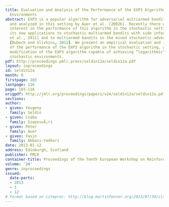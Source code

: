 ```yaml
---
title: Evaluation and Analysis of the Performance of the EXP3 Algorithm in Stochastic
  Environments
abstract: EXP3 is a popular algorithm for adversarial multiarmed bandits, suggested
  and analyzed in this setting by Auer et al. [2002b]. Recently there was an increased
  interest in the performance of this algorithm in the stochastic setting, due to
  its new applications to stochastic multiarmed bandits with side information [Seldin
  et al., 2011] and to multiarmed bandits in the mixed stochastic-adversarial setting
  [Bubeck and Slivkins, 2012]. We present an empirical evaluation and improved analysis
  of the performance of the EXP3 algorithm in the stochastic setting, as well as a
  modification of the EXP3 algorithm capable of achieving “logarithmic” regret in
  stochastic environments.
pdf: http://proceedings.pmlr.press/seldin12a/seldin12a.pdf
layout: inproceedings
id: seldin12a
month: 0
firstpage: 103
lastpage: 116
page: 103-116
origpdf: http://jmlr.org/proceedings/papers/v24/seldin12a/seldin12a.pdf
sections: 
author:
- given: Yevgeny
  family: Seldin
- given: Csaba
  family: SzepesvÃ¡ri
- given: Peter
  family: Auer
- given: Yasin
  family: Abbasi-Yadkori
date: 2013-01-12
address: Edinburgh, Scotland
publisher: PMLR
container-title: Proceedings of the Tenth European Workshop on Reinforcement Learning
volume: '24'
genre: inproceedings
issued:
  date-parts:
  - 2013
  - 1
  - 12
# Format based on citeproc: http://blog.martinfenner.org/2013/07/30/citeproc-yaml-for-bibliographies/
---
```

